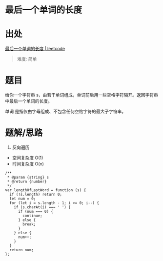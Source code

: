 # 最后一个单词的长度

# 出处

[最后一个单词的长度 | leetcode](https://leetcode-cn.com/problems/length-of-last-word/)

> 难度: 简单

# 题目

给你一个字符串 s，由若干单词组成，单词前后用一些空格字符隔开。返回字符串中最后一个单词的长度。

单词 是指仅由字母组成、不包含任何空格字符的最大子字符串。

# 题解/思路

1. 反向遍历

- 空间复杂度 O(1)
- 时间复杂度 O(n)

```
/**
 * @param {string} s
 * @return {number}
 */
var lengthOfLastWord = function (s) {
  if (!s.length) return 0;
  let num = 0;
  for (let i = s.length - 1; i >= 0; i--) {
    if (s.charAt(i) === ' ') {
      if (num === 0) {
        continue;
      } else {
        break;
      }
    } else {
      num++;
    }
  }
  return num;
};
```

